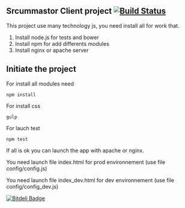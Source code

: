 Srcummastor Client project  [![Build Status](https://travis-ci.org/eleven-labs/ScrumMastorClient.png?branch=master)](https://travis-ci.org/eleven-labs/ScrumMastorClient)
-------------------------

This project use many technology js, you need install all for work that.

1. Install node.js for tests and bower
2. Install npm for add differents modules
3. Install nginx or apache server

Initiate the project
--------------------

For install all modules need

```
npm install
```

For install css

```
gulp
```

For lauch test

```
npm test
```

If all is ok you can launch the app with apache or nginx.

You need launch file index.html for prod environnement  (use file config/config.js)

You need launch file index_dev.html for dev environnement (use file config/config_dev.js)


[![Bitdeli Badge](https://d2weczhvl823v0.cloudfront.net/eleven-labs/scrummastorclient/trend.png)](https://bitdeli.com/free "Bitdeli Badge")

